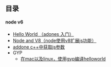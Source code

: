 ## 目录

#### node v6

* [Hello World （adones 入门）](./synchronizationFunc)
* [Node and V8（node使用v8扩展js功能）](./nodeRequireSystem)
* [addone c++中获取js参数](./dealWithJsParams)
* GYP
	* [在mac以及linux，使用gyp编译helloworld](./gypDemo/helloworld)